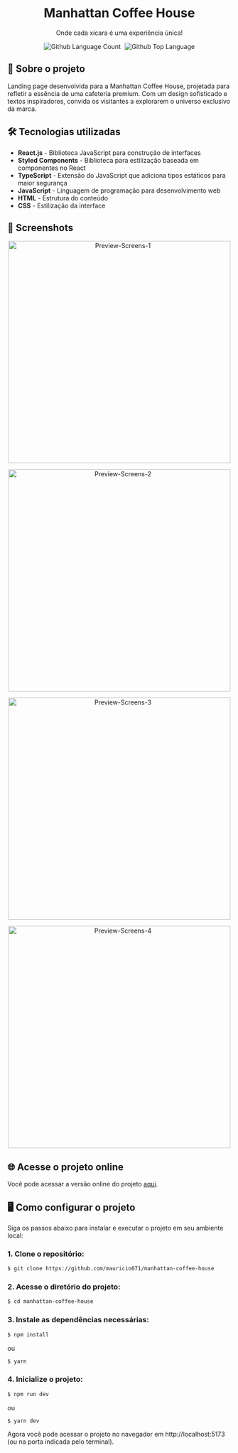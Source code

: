 <div align="center"> <h1>Manhattan Coffee House</h1> </div>

<p align="center">Onde cada xícara é uma experiência única!</p>

<p align="center">
  <img alt="Github Language Count" src="https://img.shields.io/github/languages/count/mauricio071/manhattan-coffee-house?color=00bfa6">
  <img width="1" />
  <img alt="Github Top Language" src="https://img.shields.io/github/languages/top/mauricio071/manhattan-coffee-house?color=00bfa6">
</p>

## 📝 Sobre o projeto

Landing page desenvolvida para a Manhattan Coffee House, projetada para refletir a essência de uma cafeteria premium. Com um design sofisticado e textos inspiradores, convida os visitantes a explorarem o universo exclusivo da marca.

## 🛠 Tecnologias utilizadas

-   **React.js** - Biblioteca JavaScript para construção de interfaces
-   **Styled Components** - Biblioteca para estilização baseada em componentes no React
-   **TypeScript** - Extensão do JavaScript que adiciona tipos estáticos para maior segurança
-   **JavaScript** - Linguagem de programação para desenvolvimento web
-   **HTML** - Estrutura do conteúdo
-   **CSS** - Estilização da interface

## 📸 Screenshots

<p align="center">
  <img src="./src/assets/readme-img/img-1.png" alt="Preview-Screens-1" width="500" >
</p>

<p align="center">
  <img src="./src/assets/readme-img/img-2.png" alt="Preview-Screens-2" width="500" >
</p>

<p align="center">
  <img src="./src/assets/readme-img/img-3.png" alt="Preview-Screens-3" width="500" >
</p>

<p align="center">
  <img src="./src/assets/readme-img/img-4.png" alt="Preview-Screens-4" width="500" >
</p>

## 🌐 Acesse o projeto online
Você pode acessar a versão online do projeto [aqui](https://manhattan-coffee-house-ma.vercel.app/).

## 🖥️ Como configurar o projeto

Siga os passos abaixo para instalar e executar o projeto em seu ambiente local:

### 1. Clone o repositório:

```bash
$ git clone https://github.com/mauricio071/manhattan-coffee-house
```

### 2. Acesse o diretório do projeto:

```bash
$ cd manhattan-coffee-house
```

### 3. Instale as dependências necessárias:

```bash
$ npm install
```
ou

```bash
$ yarn
```

### 4. Inicialize o projeto:

```bash 
$ npm run dev
```
ou

```bash 
$ yarn dev
```
Agora você pode acessar o projeto no navegador em http://localhost:5173 (ou na porta indicada pelo terminal).
